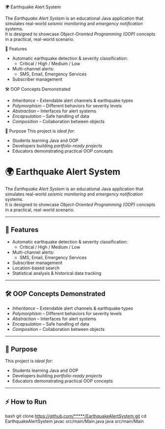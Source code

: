 🌍 Earthquake Alert System

The *Earthquake Alert System* is an educational Java application that simulates real-world *seismic monitoring* and *emergency notification* systems.  
It is designed to showcase *Object-Oriented Programming (OOP)* concepts in a practical, real-world scenario.

🚀 Features
- Automatic earthquake detection & severity classification:
  - Critical / High / Medium / Low  
- Multi-channel alerts:
  - SMS, Email, Emergency Services  
- Subscriber management  

🛠 OOP Concepts Demonstrated
- *Inheritance* – Extendable alert channels & earthquake types  
- *Polymorphism* – Different behaviors for severity levels  
- *Abstraction* – Interfaces for alert systems  
- *Encapsulation* – Safe handling of data  
- *Composition* – Collaboration between objects  

🎯 Purpose
This project is *ideal for*:
- Students learning Java and OOP  
- Developers building *portfolio-ready projects*  
- Educators demonstrating practical OOP concepts  
# 🌍 Earthquake Alert System

The *Earthquake Alert System* is an educational Java application that simulates real-world *seismic monitoring* and *emergency notification* systems.  
It is designed to showcase *Object-Oriented Programming (OOP)* concepts in a practical, real-world scenario.

---

## 🚀 Features
- Automatic earthquake detection & severity classification:
  - Critical / High / Medium / Low  
- Multi-channel alerts:
  - SMS, Email, Emergency Services  
- Subscriber management  
- Location-based search  
- Statistical analysis & historical data tracking  

---

## 🛠 OOP Concepts Demonstrated
- *Inheritance* – Extendable alert channels & earthquake types  
- *Polymorphism* – Different behaviors for severity levels  
- *Abstraction* – Interfaces for alert systems  
- *Encapsulation* – Safe handling of data  
- *Composition* – Collaboration between objects  

---

## 🎯 Purpose
This project is *ideal for*:
- Students learning Java and OOP  
- Developers building *portfolio-ready projects*  
- Educators demonstrating practical OOP concepts  

---

## ⚡ How to Run
bash
git clone https://github.com/*****/EarthquakeAlertSystem.git
cd EarthquakeAlertSystem
javac src/main/Main.java
java src/main/Main
